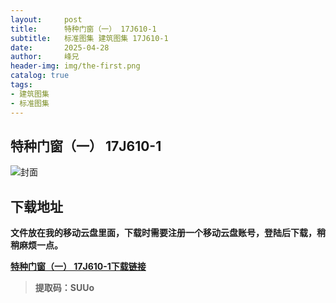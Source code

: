 ```yaml
---
layout:     post
title:      特种门窗（一） 17J610-1
subtitle:   标准图集 建筑图集 17J610-1
date:       2025-04-28
author:     峰兄
header-img: img/the-first.png
catalog: true
tags:
- 建筑图集
- 标准图集
---
```

## 特种门窗（一） 17J610-1
![封面](https://pic1.imgdb.cn/item/680e10f158cb8da5c8d047e0.png)

## 下载地址 ##
**文件放在我的移动云盘里面，下载时需要注册一个移动云盘账号，登陆后下载，稍稍麻烦一点。**  
  
[**特种门窗（一） 17J610-1下载链接**](https://caiyun.139.com/m/i?105CpoCtNxebs)

> **提取码：SUUo**
